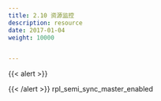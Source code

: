 ```yaml
---
title: 2.10 资源监控
description: resource
date: 2017-01-04
weight: 10000


---
```


{{< alert >}}


{{< /alert >}}
rpl_semi_sync_master_enabled

